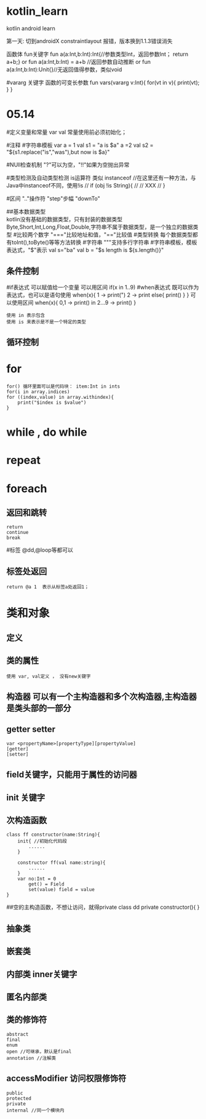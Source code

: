 # kotlin_learn
kotlin android learn

第一天:
切到androidX
constraintlayout 报错，版本换到1.1.3错误消失


函数体 fun关键字
fun a(a:Int,b:Int):Int{//参数类型Int，返回参数Int；
return a+b;}
or
fun a(a:Int,b:Int) = a+b //返回参数自动推断
or
fun a(a:Int,b:Int):Unit{}//无返回值得参数，类似void

#vararg 关键字
函数的可变长参数
fun vars(vararg v:Int){
for(vt in v){
print(vt);
}
}

# 05.14
#定义变量和常量
var 
val 常量使用前必须初始化；

#注释
#字符串模板
var a = 1
val s1 = "a is $a"
a =2
val s2 = "${s1.replace("is","was"),but now is $a}"

#NUll检查机制
"?"可以为空，"!!"如果为空抛出异常

#类型检测及自动类型检测
is运算符 类似 instanceof
//在这里还有一种方法，与Java中instanceof不同，使用!is
  // if (obj !is String){
  //   // XXX
  // }
  
#区间
    ".."操作符
    "step"步幅
    "downTo"

##基本数据类型  
    kotlin没有基础的数据类型，只有封装的数据类型
    Byte,Short,Int,Long,Float,Double,字符串不属于数据类型，是一个独立的数据类型
#比较两个数字
    "==="比较地址和值，"=="比较值
#类型转换
    每个数据类型都有toInt(),toByte()等等方法转换
#字符串
    """支持多行字符串
#字符串模板，模板表达式，"$"表示
    val s="ba"
    val b = "$s length is ${s.length()}"

## 条件控制
#if表达式
    可以赋值给一个变量
    可以用区间 if(x in 1..9)
#when表达式
    既可以作为表达式，也可以是语句使用
    when(x){
        1 -> print(")
        2 -> print
        else{
            print()
        }
    }
    可以使用区间
    when(x){
        0,1 -> print()
        in 2...9 -> print()
    }

    使用 in 表示包含
    使用 is 来表示是不是一个特定的类型
 ## 循环控制
 # for
    for() 循环里面可以是代码块： item:Int in ints
    for(i in array.indices)
    for ((index,value) in array.withindex){
        print("$index is $value")
    }
   # while , do while
   # repeat
   # foreach
   
 ## 返回和跳转
    return
    continue
    break
   #标签
   @dd,@loop等都可以
 ## 标签处返回
    return @a 1  表示从标签a处返回1；
 
 
 # 类和对象  
   ## 定义
   ## 类的属性 
    使用 var, val定义 ， 没有new关键字
   ## 构造器  可以有一个主构造器和多个次构造器,主构造器是类头部的一部分
   ## getter setter
    var <propertyName>[propertyType][propertyValue]
    [getter]
    [setter]
   ## field关键字，只能用于属性的访问器
   ## init 关键字
   ## 次构造函数
    class ff constructor(name:String){
        init{ //初始化代码段
            ......
        }
        
        constructor ff(val name:string){
            ......
        }
        var no:Int = 0
            get() = Field
            set(value) field = value
    }
   ##空的主构造函数，不想让访问，就得private
    class dd private constructor(){
    }
    
   ## 抽象类
   ## 嵌套类
   ## 内部类 inner关键字
   ## 匿名内部类
   
   ## 类的修饰符
    abstract
    final
    enum
    open //可继承，默认是final
    annotation //注解类
   ## accessModifier 访问权限修饰符
    public
    protected
    private
    internal //同一个模块内
  
   
    
